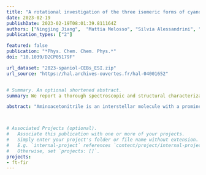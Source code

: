 ```yaml
---
title: "A rotational investigation of the three isomeric forms of cyanoethynylbenzene (HCC-C$_6$H$_4$-CN): benchmarking experiments and calculations using the ''Lego brick'' approach"
date: 2023-02-19
publishDate: 2023-02-19T08:01:39.811164Z
authors: ["Ningjing Jiang",  "Mattia Melosso", "Silvia Alessandrini", "Luca Bizzocchi", martin-drumel, pirali, "Cristina Puzzarini"]
publication_types: ["2"]

featured: false
publication: "*Phys. Chem. Chem. Phys.*"
doi: "10.1039/D2CP05179F"

url_dataset: "2023-spaniol-CEBs_ESI.zip"
url_source: "https://hal.archives-ouvertes.fr/hal-04001652"


# Summary. An optional shortened abstract.
summary: We report a thorough spectroscopic and structural characterization of aminoacetonitrile.

abstract: "Aminoacetonitrile is an interstellar molecule with a prominent prebiotic role, already detected in the chemically-rich molecular cloud Sagittarius B2(N) and postulated to be present in the atmosphere of the largest Saturn's moon, Titan. To further support its observation in such remote environments and laboratory experiments aimed at improving our understanding of interstellar chemistry, we report a thorough spectroscopic and structural characterization of aminoacetonitrile. Equilibrium geometry, fundamental bands as well as spectroscopic and molecular parameters have been accurately computed by exploiting a composite scheme rooted in the coupled-cluster theory that accounts for the extrapolation to the complete basis set limit and core-correlation effects. In addition, a semi-experimental approach that combines ground-state rotational constants for different isotopic species and calculated vibrational corrections has been employed for the structure determination. From the experimental side, we report the analysis of the three strongest fundamental bands of aminoacetonitrile observed between 500 and 1000 cm<sup>−1</sup> in high-resolution infrared spectra. More generally, all computed band positions are in excellent agreement with the present and previous experiments. The only exception is the &nu;<sub>15</sub> band, for which we provide a revision of the experimental assignment, now in good agreement with theory."



# Associated Projects (optional).
#   Associate this publication with one or more of your projects.
#   Simply enter your project's folder or file name without extension.
#   E.g. `internal-project` references `content/project/internal-project/index.md`.
#   Otherwise, set `projects: []`.
projects:
- ft-fir
---
```


